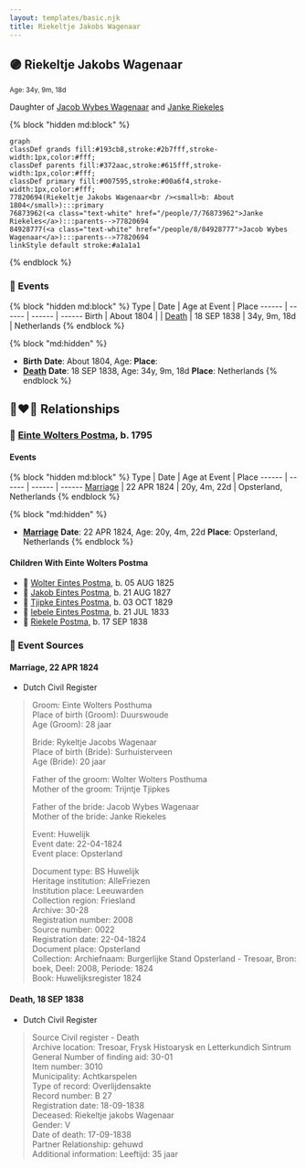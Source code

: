 ```yaml
---
layout: templates/basic.njk
title: Riekeltje Jakobs Wagenaar
---
```

## 🟣 Riekeltje Jakobs Wagenaar
<small>Age: 34y, 9m, 18d</small>

Daughter of [Jacob Wybes Wagenaar](/people/8/84928777) and [Janke Riekeles](/people/7/76873962)

{% block "hidden md:block" %}
```mermaid
graph
classDef grands fill:#193cb8,stroke:#2b7fff,stroke-width:1px,color:#fff;
classDef parents fill:#372aac,stroke:#615fff,stroke-width:1px,color:#fff;
classDef primary fill:#007595,stroke:#00a6f4,stroke-width:1px,color:#fff;
77820694(Riekeltje Jakobs Wagenaar<br /><small>b: About 1804</small>):::primary
76873962(<a class="text-white" href="/people/7/76873962">Janke Riekeles</a>):::parents-->77820694
84928777(<a class="text-white" href="/people/8/84928777">Jacob Wybes Wagenaar</a>):::parents-->77820694
linkStyle default stroke:#a1a1a1
```
{% endblock %}

### 📆 Events

{% block "hidden md:block" %}
Type | Date | Age at Event | Place
------ | ------ | ------ | ------
Birth | About 1804 |  |
[Death](#event-event-4) | 18 SEP 1838 | 34y, 9m, 18d | Netherlands
{% endblock %}

{% block "md:hidden" %}
- **Birth**
**Date**: About 1804, Age:
**Place**:
- **[Death](#event-event-4)**
**Date**: 18 SEP 1838, Age: 34y, 9m, 18d
**Place**: Netherlands
{% endblock %}

## 👩‍❤️‍👨 Relationships

### 🔵 [Einte Wolters Postma](/people/1/18880768), b. 1795

#### Events

{% block "hidden md:block" %}
Type | Date | Age at Event | Place
------ | ------ | ------ | ------
[Marriage](#event-family-0-event-0) | 22 APR 1824 | 20y, 4m, 22d | Opsterland, Netherlands
{% endblock %}

{% block "md:hidden" %}
- **[Marriage](#event-family-0-event-0)**
**Date**: 22 APR 1824, Age: 20y, 4m, 22d
**Place**: Opsterland, Netherlands
{% endblock %}

#### Children With Einte Wolters Postma
* 🔵 [Wolter Eintes Postma](/people/7/78693659), b. 05 AUG 1825
* 🔵 [Jakob Eintes Postma](/people/4/46630400), b. 21 AUG 1827
* 🔵 [Tjipke Eintes Postma](/people/9/98204460), b. 03 OCT 1829
* 🔵 [Iebele Eintes Postma](/people/6/62935454), b. 21 JUL 1833
* 🔵 [Riekele Postma](/people/4/40864364), b. 17 SEP 1838
### 📰 Event Sources

#### <a id="event-family-0-event-0"></a> Marriage, 22 APR 1824
* Dutch Civil Register
>   
  > Groom: Einte Wolters Posthuma  
  > Place of birth (Groom): Duurswoude  
  > Age (Groom): 28 jaar  
  >   
  > Bride: Rykeltje Jacobs Wagenaar  
  > Place of birth (Bride): Surhuisterveen  
  > Age (Bride): 20 jaar  
  >   
  > Father of the groom: Wolter Wolters Posthuma  
  > Mother of the groom: Trijntje Tjipkes  
  >   
  > Father of the bride: Jacob Wybes Wagenaar  
  > Mother of the bride: Janke Riekeles  
  >   
  > Event: Huwelijk  
  > Event date: 22-04-1824  
  > Event place: Opsterland  
  >   
  > Document type: BS Huwelijk  
  > Heritage institution: AlleFriezen  
  > Institution place: Leeuwarden  
  > Collection region: Friesland  
  > Archive: 30-28  
  > Registration number: 2008  
  > Source number: 0022  
  > Registration date: 22-04-1824  
  > Document place: Opsterland  
  > Collection: Archiefnaam: Burgerlijke Stand Opsterland - Tresoar, Bron: boek, Deel: 2008, Periode: 1824  
  > Book: Huwelijksregister 1824  
  >

#### <a id="event-event-4"></a> Death, 18 SEP 1838
* Dutch Civil Register
>   
  > Source  Civil register - Death  
  > Archive location: Tresoar, Frysk Histoarysk en Letterkundich Sintrum  
  > General Number of finding aid: 30-01  
  > Item number: 3010  
  > Municipality: Achtkarspelen  
  > Type of record: Overlijdensakte  
  > Record number: B 27  
  > Registration date: 18-09-1838  
  > Deceased: Riekeltje jakobs Wagenaar  
  > Gender: V  
  > Date of death: 17-09-1838  
  > Partner Relationship: gehuwd  
  > Additional information: Leeftijd: 35 jaar